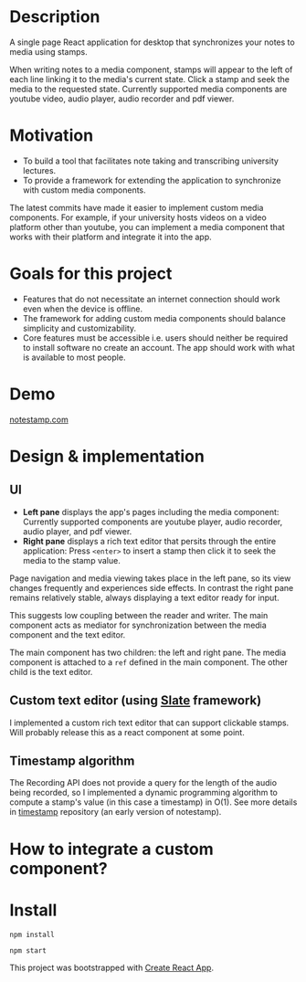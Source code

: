 # Description
A single page React application for desktop that synchronizes your notes to media using stamps. 

When writing notes to a media component, stamps will appear to the left of each line linking it to the media's current state. Click a stamp and seek the media to the requested state.
Currently supported media components are youtube video, audio player, audio recorder and pdf viewer.

# Motivation
- To build a tool that facilitates note taking and transcribing university lectures.
- To provide a framework for extending the application to synchronize with custom media components.

The latest commits have made it easier to implement custom media components. For example, if your university hosts videos on a video platform other than youtube, you can implement a media component that works with their platform and integrate it into the app.

# Goals for this project
- Features that do not necessitate an internet connection should work even when the device is offline.
- The framework for adding custom media components should balance simplicity and customizability.
- Core features must be accessible i.e. users should neither be required to install software no create an account. The app should work with what is available to most people.


# Demo
[notestamp.com](https://notestamp.com)

# Design & implementation

## UI
- **Left pane** displays the app's pages including the media component: Currently supported components are youtube player, audio recorder, audio player, and pdf viewer.
- **Right pane** displays a rich text editor that persits through the entire application: Press `<enter>` to insert a stamp then click it to seek the media to the stamp value.

Page navigation and media viewing takes place in the left pane, so its view changes frequently and experiences side effects. In contrast the right pane remains relatively stable, always displaying a text editor ready for input.

This suggests low coupling between the reader and writer. The main component acts as mediator for synchronization between the media component and the text editor.

The main component has two children: the left and right pane. The media component is attached to a `ref` defined in the main component. The other child is the text editor.

## Custom text editor (using [Slate](https://docs.slatejs.org/) framework)
I implemented a custom rich text editor that can support clickable stamps. Will probably release this as a react component at some point.

## Timestamp algorithm ##
The Recording API does not provide a query for the length of the audio being recorded, so I implemented a dynamic programming
algorithm to compute a stamp's value (in this case a timestamp) in O(1). See more details in [timestamp](https://github.com/fortyoneplustwo/timestamp)
repository (an early version of notestamp).

# How to integrate a custom component?


# Install
`npm install`

`npm start`

This project was bootstrapped with [Create React App](https://github.com/facebook/create-react-app).


